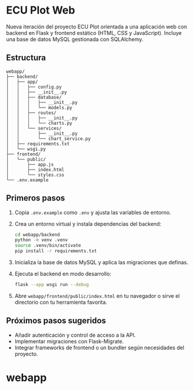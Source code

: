 # ECU Plot Web

Nueva iteración del proyecto ECU Plot orientada a una aplicación web con backend en Flask y frontend estático (HTML, CSS y JavaScript). Incluye una base de datos MySQL gestionada con SQLAlchemy.

## Estructura

```
webapp/
├── backend/
│   ├── app/
│   │   ├── config.py
│   │   ├── __init__.py
│   │   ├── database/
│   │   │   ├── __init__.py
│   │   │   └── models.py
│   │   ├── routes/
│   │   │   ├── __init__.py
│   │   │   └── charts.py
│   │   └── services/
│   │       ├── __init__.py
│   │       └── chart_service.py
│   ├── requirements.txt
│   └── wsgi.py
├── frontend/
│   └── public/
│       ├── app.js
│       ├── index.html
│       └── styles.css
└── .env.example
```

## Primeros pasos

1. Copia `.env.example` como `.env` y ajusta las variables de entorno.
2. Crea un entorno virtual y instala dependencias del backend:

   ```bash
   cd webapp/backend
   python -m venv .venv
   source .venv/bin/activate
   pip install -r requirements.txt
   ```

3. Inicializa la base de datos MySQL y aplica las migraciones que definas.
4. Ejecuta el backend en modo desarrollo:

   ```bash
   flask --app wsgi run --debug
   ```

5. Abre `webapp/frontend/public/index.html` en tu navegador o sirve el directorio con tu herramienta favorita.

## Próximos pasos sugeridos

- Añadir autenticación y control de acceso a la API.
- Implementar migraciones con Flask-Migrate.
- Integrar frameworks de frontend o un bundler según necesidades del proyecto.
# webapp

